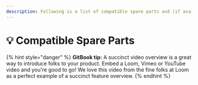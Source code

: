 ```yaml
---
description: Following is a list of compatible spare parts and (if available) sources.
---
```


# 💡 Compatible Spare Parts



{% hint style="danger" %}
**GitBook tip:** A succinct video overview is a great way to introduce folks to your product. Embed a Loom, Vimeo or YouTube video and you're good to go! We love this video from the fine folks at Loom as a perfect example of a succinct feature overview.
{% endhint %}

##
